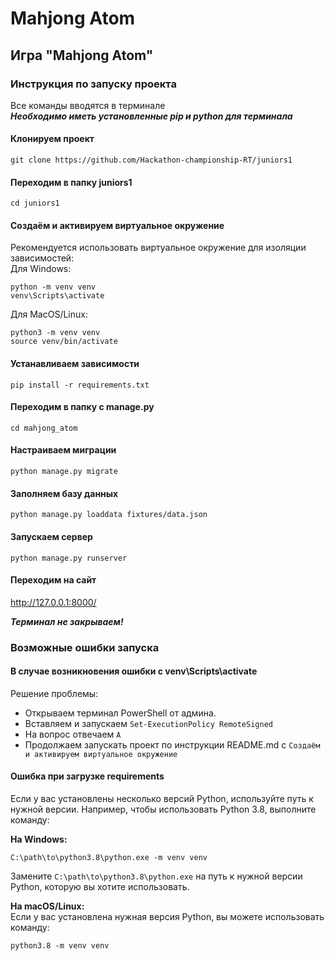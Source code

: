 # Mahjong Atom
## Игра "Mahjong Atom"
### Инструкция по запуску проекта
Все команды вводятся в терминале</br>
***Необходимо иметь установленные pip и python для терминала***

#### Клонируем проект

```commandline
git clone https://github.com/Hackathon-championship-RT/juniors1
```

#### Переходим в папку juniors1

```commandline
cd juniors1
```

#### Создаём и активируем виртуальное окружение
Рекомендуется использовать виртуальное окружение для изоляции зависимостей:<br>
Для Windows:
```commandline
python -m venv venv
venv\Scripts\activate
```

Для MacOS/Linux:
```commandline
python3 -m venv venv
source venv/bin/activate
```

#### Устанавливаем зависимости

```commandline
pip install -r requirements.txt
```

#### Переходим в папку с manage.py

```commandline
cd mahjong_atom
```

#### Настраиваем миграции

```commandline
python manage.py migrate
```

#### Заполняем базу данных

```commandline
python manage.py loaddata fixtures/data.json
```

#### Запускаем сервер 

```commandline
python manage.py runserver
```

#### Переходим на сайт

<a href="http://127.0.0.1:8000/">http://127.0.0.1:8000/</a>

***Терминал не закрываем!***

### Возможные ошибки запуска
#### В случае возникновения ошибки с venv\Scripts\activate 

Решение проблемы:
- Открываем терминал PowerShell от админа.
- Вставляем и запускаем `Set-ExecutionPolicy RemoteSigned`
- На вопрос отвечаем `A`
- Продолжаем запускать проект по инструкции README.md с `Создаём и активируем виртуальное окружение`

#### Ошибка при загрузке requirements

Если у вас установлены несколько версий Python, используйте путь к нужной версии. Например, чтобы использовать Python 3.8, выполните команду:

**На Windows:**
```commandline
C:\path\to\python3.8\python.exe -m venv venv
```

Замените `C:\path\to\python3.8\python.exe` на путь к нужной версии Python, которую вы хотите использовать.

**На macOS/Linux:** <br>
Если у вас установлена нужная версия Python, вы можете использовать команду: <br>
```commandline
python3.8 -m venv venv
```